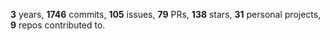 **3** years, **1746** commits, **105** issues, **79** PRs, **138** stars, **31** personal projects, **9** repos contributed to.
